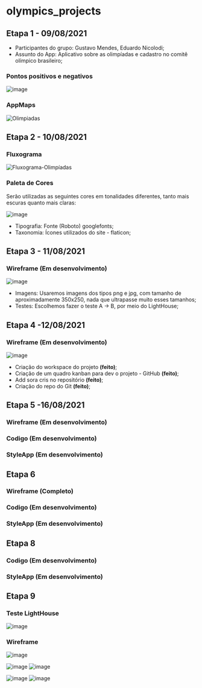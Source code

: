 # olympics_projects


## Etapa 1 - 09/08/2021

- Participantes do grupo: Gustavo Mendes, Eduardo Nicolodi;
- Assunto do App: Aplicativo sobre as olimpíadas e cadastro no comitê olímpico brasileiro;

### Pontos positivos e negativos

![image](https://user-images.githubusercontent.com/79945103/129282864-f496c4bc-b9d9-455a-95b4-2138fc6ec588.png)

### AppMaps

![Olimpiadas](https://user-images.githubusercontent.com/79945103/129283462-48721849-74ed-4202-b74d-10b99fe6cd72.jpg)


## Etapa 2 - 10/08/2021

### Fluxograma

![Fluxograma-Olimpíadas](https://user-images.githubusercontent.com/79945103/129284117-f2dd8223-2f1c-4852-911e-91b9b9061af2.png)

### Paleta de Cores

Serão utilizadas as seguintes cores em tonalidades diferentes, tanto mais escuras quanto mais claras:

![image](https://user-images.githubusercontent.com/79945103/129284510-71cf7f27-ee8f-4a8c-be18-64aa39e3a4e6.png)

- Tipografia: Fonte (Roboto) googlefonts;
- Taxonomia: Ícones utilizados do site - flaticon;


## Etapa 3 - 11/08/2021

### Wireframe (Em desenvolvimento)

![image](https://user-images.githubusercontent.com/79945103/129285227-688bb526-4727-4b69-9d28-84840ba6193a.png)

- Imagens: Usaremos imagens dos tipos png e jpg, com tamanho de aproximadamente 350x250, nada que ultrapasse muito esses tamanhos;
- Testes: Escolhemos fazer o teste A → B, por meio do LightHouse;


## Etapa 4 -12/08/2021

### Wireframe (Em desenvolvimento)

![image](https://user-images.githubusercontent.com/79945103/129285942-be831111-6daa-4f3e-8925-8093f33bec43.png)

- Criação do workspace do projeto **(feito)**;
- Criação de um quadro kanban para dev o projeto - GitHub **(feito)**;
- Add sora cris no repositório **(feito)**;
- Criação do repo do Git **(feito)**;


## Etapa 5 -16/08/2021

### Wireframe (Em desenvolvimento)

### Codigo (Em desenvolvimento)

### StyleApp (Em desenvolvimento)


## Etapa 6

### Wireframe (Completo)

### Codigo (Em desenvolvimento)

### StyleApp (Em desenvolvimento)


## Etapa 8

### Codigo (Em desenvolvimento)

### StyleApp (Em desenvolvimento)


## Etapa 9

### Teste LightHouse

![image](https://user-images.githubusercontent.com/67390202/130526121-b64a053e-ddac-47a3-bd23-dad4bf77c1c0.png)

### Wireframe

![image](https://user-images.githubusercontent.com/67390202/130526335-74d5eca1-6195-409a-a991-9aa3e35392be.png) 

![image](https://user-images.githubusercontent.com/67390202/130526273-ba89daa1-c5ce-4497-8077-e2edce2529ec.png) ![image](https://user-images.githubusercontent.com/67390202/130526416-7ccca2bc-e8cc-477e-9b06-5835cd276f01.png) 

![image](https://user-images.githubusercontent.com/67390202/130526457-02783e6e-1a48-4f3d-b22a-7dc432e3f94c.png) ![image](https://user-images.githubusercontent.com/67390202/130526479-d98cf735-3df2-42e2-ac00-edd4339a7c05.png)







